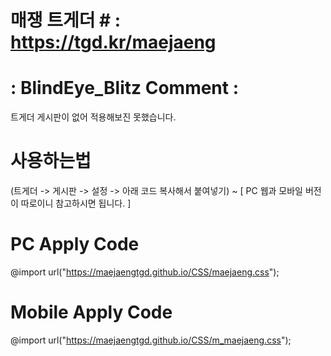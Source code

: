 # 매쟁 트게더 # : https://tgd.kr/maejaeng

# : BlindEye_Blitz Comment : #
트게더 게시판이 없어 적용해보진 못했습니다.

# 사용하는법 #
(트게더 -> 게시판 -> 설정 -> 아래 코드 복사해서 붙여넣기) ~ [ PC 웹과 모바일 버전이 따로이니 참고하시면 됩니다. ]

# PC Apply Code #
@import url("https://maejaengtgd.github.io/CSS/maejaeng.css");

# Mobile Apply Code #
@import url("https://maejaengtgd.github.io/CSS/m_maejaeng.css");
